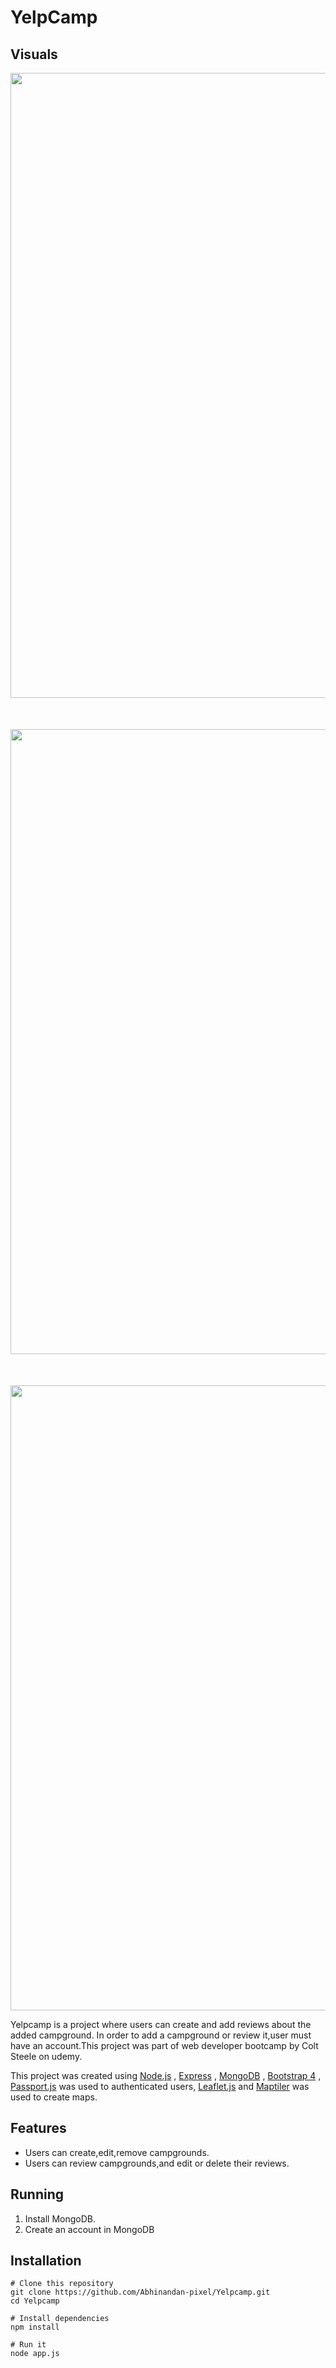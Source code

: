 # YelpCamp

## Visuals

<p>
<img src="GIFS\YelpCamp-Google-Chrome-2020-08-0 (2).gif" style="width:1000px;margin-bottom:50px;"> 
<img src="GIFS\YelpCamp-Google-Chrome-2020-08-0.gif" style="width:1000px;margin-bottom:50px;">
<img src="GIFS\YelpCamp-Google-Chrome-2020-08-0 (1).gif" style="width:1000px;">
</p>


Yelpcamp is a project where users can create and add reviews about the added campground. In order to add a campground or review it,user must have an account.This project was part of web developer bootcamp by Colt Steele on udemy.

This project was created using [Node.js](https://nodejs.org/en/) , [Express](https://expressjs.com/) ,  [MongoDB](https://www.mongodb.com/) , [Bootstrap 4](https://getbootstrap.com/) , [Passport.js](http://www.passportjs.org/) was used to authenticated users,
[Leaflet.js](https://leafletjs.com/) and [Maptiler](https://www.maptiler.com/) was used to create maps.

## Features
<ul>
    <li>Users can create,edit,remove campgrounds.</li>
    <li>Users can review campgrounds,and edit or delete their reviews.</li>
</ul>

## Running
<ol>
<li>Install MongoDB.</li>
<li>Create an account in MongoDB</li>
</ol>

## Installation

```
# Clone this repository
git clone https://github.com/Abhinandan-pixel/Yelpcamp.git
cd Yelpcamp

# Install dependencies
npm install

# Run it
node app.js
```



